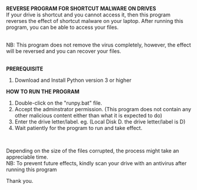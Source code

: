 **REVERSE PROGRAM FOR SHORTCUT MALWARE ON DRIVES** <br>
If your drive is shortcut and you cannot access it, then this program reverses the effect of shortcut malware on your laptop. After running this program, you can be able to access your files.

<br>
NB: This program does not remove the virus completely, however, the effect will be reversed and you can recover your files. <br>
<br>

**PREREQUISITE**
1. Download and Install Python version 3 or higher

**HOW TO RUN THE PROGRAM** 
1. Double-click on the "runpy.bat" file.
2. Accept the adminstrator permission. (This program does not contain any other malicious content either than what it is expected to do)
3. Enter the drive letter/label. eg. (Local Disk D. the drive letter/label is D)
4. Wait patiently for the program to run and take effect. <br>
 <br>

Depending on the size of the files corrupted, the process might take an appreciable time. <br>
NB: To prevent future effects, kindly scan your drive with an antivirus after running this program<br>

Thank you.

